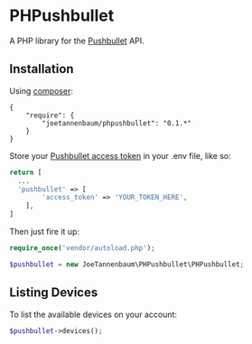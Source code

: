 PHPushbullet
============

A PHP library for the [Pushbullet](https://www.pushbullet.com/) API.

## Installation

Using [composer](https://packagist.org/packages/joetannenbaum/climate):

```
{
    "require": {
        "joetannenbaum/phpushbullet": "0.1.*"
    }
}
```
Store your [Pushbullet access token](https://www.pushbullet.com/account) in your .env file, like so:
```php
return [
  ...
  'pushbullet' => [
  		'access_token' => 'YOUR_TOKEN_HERE',
  	],
]
```
Then just fire it up:

```php
require_once('vendor/autoload.php');

$pushbullet = new JoeTannenbaum\PHPushbullet\PHPushbullet;
```

## Listing Devices

To list the available devices on your account:

```php
$pushbullet->devices();
```
